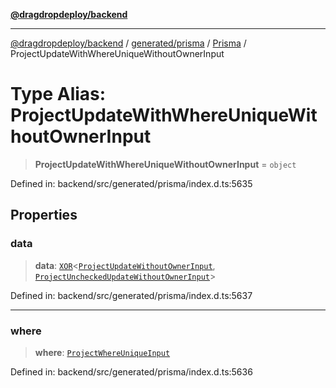[**@dragdropdeploy/backend**](../../../../../README.md)

***

[@dragdropdeploy/backend](../../../../../README.md) / [generated/prisma](../../../README.md) / [Prisma](../README.md) / ProjectUpdateWithWhereUniqueWithoutOwnerInput

# Type Alias: ProjectUpdateWithWhereUniqueWithoutOwnerInput

> **ProjectUpdateWithWhereUniqueWithoutOwnerInput** = `object`

Defined in: backend/src/generated/prisma/index.d.ts:5635

## Properties

### data

> **data**: [`XOR`](XOR.md)\<[`ProjectUpdateWithoutOwnerInput`](ProjectUpdateWithoutOwnerInput.md), [`ProjectUncheckedUpdateWithoutOwnerInput`](ProjectUncheckedUpdateWithoutOwnerInput.md)\>

Defined in: backend/src/generated/prisma/index.d.ts:5637

***

### where

> **where**: [`ProjectWhereUniqueInput`](ProjectWhereUniqueInput.md)

Defined in: backend/src/generated/prisma/index.d.ts:5636
